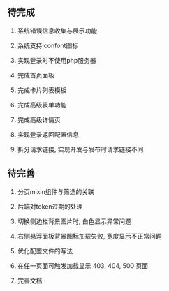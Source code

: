## 待完成

1. 系统错误信息收集与展示功能

2. 系统支持Iconfont图标

3. 实现登录时不使用php服务器

4. 完成首页面板

5. 完成卡片列表模板

6. 完成高级表单功能

7. 完成高级详情页

8. 实现登录返回配置信息

9. 拆分请求链接, 实现开发与发布时请求链接不同

## 待完善

1. 分页mixin组件与筛选的关联

2. 后端对token过期的处理

3. 切换侧边栏背景图片时, 白色显示异常问题

4. 右侧悬浮面板背景图标加载失败, 宽度显示不正常问题

5. 优化配置文件的写法

6. 在任一页面可触发加载显示 403, 404, 500 页面

7. 完善文档